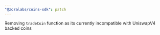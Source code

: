```yaml
---
"@zoralabs/coins-sdk": patch
---
```


Removing `tradeCoin` function as its currently incompatible with UniswapV4 backed coins
